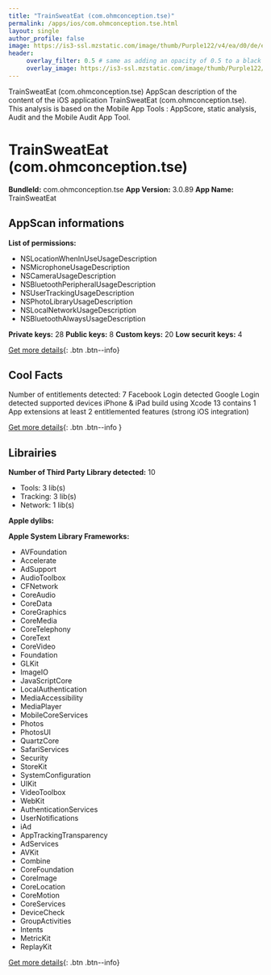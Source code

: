 ```yaml
---
title: "TrainSweatEat (com.ohmconception.tse)"
permalink: /apps/ios/com.ohmconception.tse.html
layout: single
author_profile: false
image: https://is3-ssl.mzstatic.com/image/thumb/Purple122/v4/ea/d0/de/ead0de47-0ff4-d5ec-a44b-31ed12d84fc3/AppIcon-0-0-1x_U007emarketing-0-0-0-7-0-0-sRGB-0-0-0-GLES2_U002c0-512MB-85-220-0-0.png/512x512bb.jpg
header: 
     overlay_filter: 0.5 # same as adding an opacity of 0.5 to a black background
     overlay_image: https://is3-ssl.mzstatic.com/image/thumb/Purple122/v4/ea/d0/de/ead0de47-0ff4-d5ec-a44b-31ed12d84fc3/AppIcon-0-0-1x_U007emarketing-0-0-0-7-0-0-sRGB-0-0-0-GLES2_U002c0-512MB-85-220-0-0.png/512x512bb.jpg
---
```

TrainSweatEat (com.ohmconception.tse) AppScan description of the content of the iOS application TrainSweatEat (com.ohmconception.tse). This analysis is based on the Mobile App Tools : AppScore, static analysis, Audit and the Mobile Audit App Tool.

# TrainSweatEat (com.ohmconception.tse)

**BundleId:** com.ohmconception.tse
**App Version:** 3.0.89
**App Name:** TrainSweatEat


## AppScan informations 

**List of permissions:** 
- NSLocationWhenInUseUsageDescription
- NSMicrophoneUsageDescription
- NSCameraUsageDescription
- NSBluetoothPeripheralUsageDescription
- NSUserTrackingUsageDescription
- NSPhotoLibraryUsageDescription
- NSLocalNetworkUsageDescription
- NSBluetoothAlwaysUsageDescription
  
  
**Private keys:** 28
**Public keys:** 8
**Custom keys:** 20
**Low securit keys:** 4
  
[Get more details](/pricing.html){: .btn .btn--info}

## Cool Facts

Number of entitlements detected: 7
Facebook Login detected
Google Login detected
supported devices iPhone & iPad
build using Xcode 13
contains 1 App extensions
at least 2 entitlemented features (strong iOS integration)
  
[Get more details](/pricing.html){: .btn .btn--info }

## Librairies 
**Number of Third Party Library detected:** 10
- Tools: 3 lib(s)
- Tracking: 3 lib(s)
- Network: 1 lib(s)


**Apple dylibs:**


**Apple System Library Frameworks:**
- AVFoundation
- Accelerate
- AdSupport
- AudioToolbox
- CFNetwork
- CoreAudio
- CoreData
- CoreGraphics
- CoreMedia
- CoreTelephony
- CoreText
- CoreVideo
- Foundation
- GLKit
- ImageIO
- JavaScriptCore
- LocalAuthentication
- MediaAccessibility
- MediaPlayer
- MobileCoreServices
- Photos
- PhotosUI
- QuartzCore
- SafariServices
- Security
- StoreKit
- SystemConfiguration
- UIKit
- VideoToolbox
- WebKit
- AuthenticationServices
- UserNotifications
- iAd
- AppTrackingTransparency
- AdServices
- AVKit
- Combine
- CoreFoundation
- CoreImage
- CoreLocation
- CoreMotion
- CoreServices
- DeviceCheck
- GroupActivities
- Intents
- MetricKit
- ReplayKit


  
[Get more details](/pricing.html){: .btn .btn--info}


